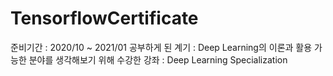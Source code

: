 # TensorflowCertificate

준비기간 : 2020/10 ~ 2021/01
공부하게 된 계기 : Deep Learning의 이론과 활용 가능한 분야를 생각해보기 위해
수강한 강좌 : Deep Learning Specialization
